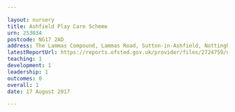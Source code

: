```yaml
---

layout: nursery
title: Ashfield Play Care Scheme
urn: 253034
postcode: NG17 2AD
address: The Lammas Compound, Lammas Road, Sutton-in-Ashfield, Nottinghamshire, NG17 2AD
latestReportUrl: https://reports.ofsted.gov.uk/provider/files/2724759/urn/253034.pdf
teaching: 1
development: 1
leadership: 1
outcomes: 0
overall: 1
date: 17 August 2017

---
```

